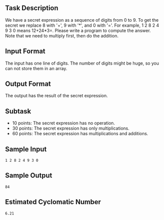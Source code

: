 ## Task Description ##

We have a secret expression as a sequence of digits from 0 to 9.
To get the secret we replace 8 with '+', 9 with '\*', and 0 with '='.
For example, 1 2 8 2 4 9 3 0 means 12+24\*3=. 
Please write a program to compute the answer.
Note that we need to multiply first, then do the addition.

## Input Format ##

The input has one line of digits.
The number of digits might be huge, so you can not store them in an array.

## Output Format ##

The output has the result of the secret expression.

## Subtask ##
* 10 points: The secret expression has no operation.
* 30 points: The secret expression has only multiplications.
* 60 points: The secret expression has multiplications and additions.

## Sample Input ##
```
1 2 8 2 4 9 3 0
```

## Sample Output ##
```
84
```

## Estimated Cyclomatic Number ##
```
6.21
```
